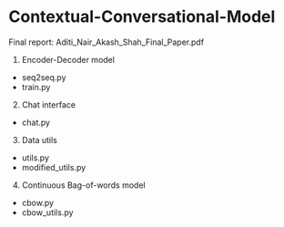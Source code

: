 # Contextual-Conversational-Model

Final report: Aditi_Nair_Akash_Shah_Final_Paper.pdf

1. Encoder-Decoder model
  * seq2seq.py
  * train.py
2. Chat interface
  * chat.py
3. Data utils
  * utils.py
  * modified_utils.py
4. Continuous Bag-of-words model
  * cbow.py
  * cbow_utils.py

